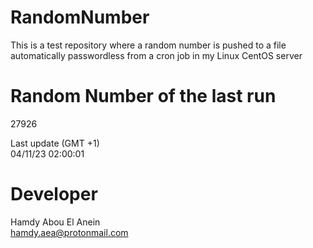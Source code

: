 # RandomNumber    
This is a test repository where a random number is pushed to a file automatically passwordless from a cron job in my Linux CentOS server    
# Random Number of the last run   
27926
      
Last update (GMT +1)    
04/11/23 02:00:01
# Developer    
Hamdy Abou El Anein   
hamdy.aea@protonmail.com
